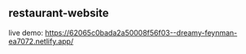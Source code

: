 ## restaurant-website

live demo: https://62065c0bada2a50008f56f03--dreamy-feynman-ea7072.netlify.app/
